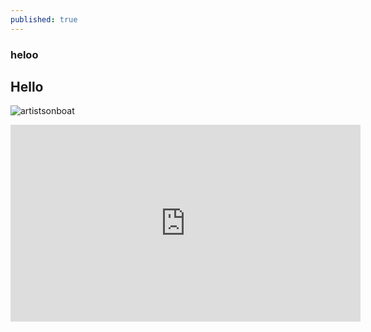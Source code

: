 ```yaml
---
published: true
---
```

### heloo
## Hello

![artistsonboat](https://archive.org/details/dscf-2064-copy/meeting%20the%20island.jpeg)

<iframe width="560" height="315" src="https://www.youtube.com/embed/Ro5ck-LpJuM" frameborder="0" allow="accelerometer; autoplay; clipboard-write; encrypted-media; gyroscope; picture-in-picture" allowfullscreen></iframe>
